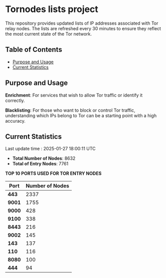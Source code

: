 # Tornodes lists project

This repository provides updated lists of IP addresses associated with Tor relay nodes. The lists are refreshed every 30 minutes to ensure they reflect the most current state of the Tor network.

## Table of Contents

- [Purpose and Usage](#purpose-and-usage)
- [Current Statistics](#current-statistics)


## Purpose and Usage

**Enrichment**: For services that wish to allow Tor traffic or identify it correctly.

**Blacklisting**: For those who want to block or control Tor traffic, understanding which IPs belong to Tor can be a starting point with a high accuracy.

## Current Statistics

Last update time : 2025-01-27 18:00:11 UTC

- **Total Number of Nodes**: 8632
- **Total of Entry Nodes**: 7761

**TOP 10 PORTS USED FOR TOR ENTRY NODES**

| **Port** | **Number of Nodes** |
|------|-----------------|
| **443**   | 2337  |
| **9001**   | 1755  |
| **9000**   | 428  |
| **9100**   | 338  |
| **8443**   | 216  |
| **9002**   | 145  |
| **143**   | 137  |
| **110**   | 116  |
| **8080**   | 100  |
| **444**   | 94  |

